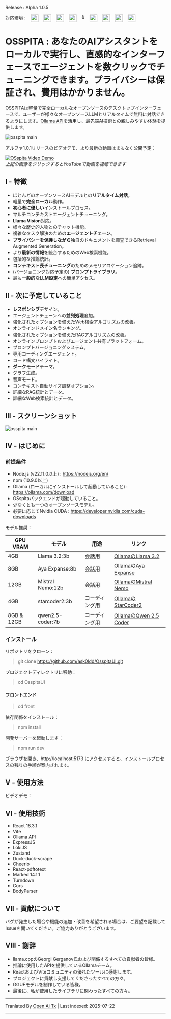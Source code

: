 Release : Alpha 1.0.5

<div style="display:flex; width:100%; column-gap:16px; margin-bottom:12px;">
    <span>対応環境 :</span>
    <img style="width:24px; height:24px;" src="https://github.com/ask0ldd/OsspitaUI/blob/main/Front/src/assets/windows.png">
    <img style="width:24px; height:24px;" src="https://github.com/ask0ldd/OsspitaUI/blob/main/Front/src/assets/chrome.png">
    <img style="width:24px; height:24px;" src="https://github.com/ask0ldd/OsspitaUI/blob/main/Front/src/assets/firefox.png">
    <img style="width:24px; height:24px;" src="https://github.com/ask0ldd/OsspitaUI/blob/main/Front/src/assets/brave.png">
    <span style="display:flex; height:100%;">&</span>
    <img style="width:24px; height:24px;" src="https://github.com/ask0ldd/OsspitaUI/blob/main/Front/src/assets/ubuntu.png">
    <img style="width:24px; height:24px;" src="https://github.com/ask0ldd/OsspitaUI/blob/main/Front/src/assets/chrome.png">
    <img style="width:24px; height:24px;" src="https://github.com/ask0ldd/OsspitaUI/blob/main/Front/src/assets/firefox.png">
    <img style="width:24px; height:24px;" src="https://github.com/ask0ldd/OsspitaUI/blob/main/Front/src/assets/brave.png">
</div>

# OSSPITA : あなたのAIアシスタントをローカルで実行し、直感的なインターフェースでエージェントを数クリックでチューニングできます。プライバシーは保証され、費用はかかりません。

OSSPITAは軽量で完全ローカルなオープンソースのデスクトップインターフェースで、ユーザーが様々なオープンソースLLMとリアルタイムで無料に対話できるようにします。[Ollama API](https://github.com/ollama/ollama)を活用し、最先端AI技術との親しみやすい体験を提供します。

![osspita main](https://github.com/ask0ldd/OsspitaUI/blob/main/Front/src/assets/screenshot2.png "osspita main")

アルファ1.0.1リリースのビデオデモ、より最新の動画はまもなく公開予定：

[![OSspita Video Demo](https://img.youtube.com/vi/zKxcANYu-9I/0.jpg)](https://www.youtube.com/watch?v=zKxcANYu-9I "OSspita Video Demo")<br>
_上記の画像をクリックするとYouTubeで動画を視聴できます_

## I - 特徴

- ほとんどのオープンソースAIモデルとの**リアルタイム対話**。
- 軽量で**完全ローカル**動作。
- **初心者に優しい**インストールプロセス。
- マルチコンテキストエージェントチューニング。
- **Llama Vision**対応。
- 様々な歴史的人物とのチャット機能。
- 複雑なタスク解決のための**エージェントチェーン**。
- **プライバシーを保護しながら**独自のドキュメントを調査できるRetrieval Augmented Generation。
- より**最新の情報**を統合するためのWeb検索機能。
- 包括的な推論統計。
- **コンテキスト長チューニング**のためのメモリアロケーション追跡。
- (バージョニング対応予定の) **プロンプトライブラリ**。
- 最も**一般的なLLM設定**への簡単アクセス。

## II - 次に予定していること

- **レスポンシブ**デザイン。
- エージェントチェーンへの**並列処理**追加。
- 強化されたオプションを備えたWeb検索アルゴリズムの改善。
- オンラインドメイン名ランキング。
- 強化されたオプションを備えたRAGアルゴリズムの改善。
- オンラインプロンプトおよびエージェント共有プラットフォーム。
- プロンプトバージョニングシステム。
- 専用コーディングエージェント。
- コード構文ハイライト。
- **ダークモード**テーマ。
- グラフ生成。
- 音声モード。
- コンテキスト自動サイズ調整オプション。
- 詳細なRAG統計とデータ。
- 詳細なWeb検索統計とデータ。

## III - スクリーンショット

![osspita main](https://github.com/ask0ldd/OsspitaUI/blob/main/Front/src/assets/screenshot1.png "osspita main")

## IV - はじめに

### 前提条件

- Node.js (v22.11.0以上) : https://nodejs.org/en/
- npm (10.9.0以上)
- Ollama (ローカルにインストールして起動していること) : https://ollama.com/download
- OSspitaバックエンドが起動していること。
- 少なくとも一つのオープンソースモデル。
- 必要に応じてNvidia CUDA : https://developer.nvidia.com/cuda-downloads

モデル推奨：

| GPU VRAM   | モデル           | 用途           | リンク                                                               |
| ---------- | ---------------- | -------------- | -------------------------------------------------------------------- |
| 4GB        | Llama 3.2:3b     | 会話用         | [OllamaのLlama 3.2](https://ollama.com/library/llama3.2:3b)          |
| 8GB        | Aya Expanse:8b   | 会話用         | [OllamaのAya Expanse](https://ollama.com/library/aya-expanse:8b)     |
| 12GB       | Mistral Nemo:12b | 会話用         | [OllamaのMistral Nemo](https://ollama.com/library/mistral-nemo:12b)  |
| 4GB        | starcoder2:3b    | コーディング用 | [OllamaのStarCoder2](https://ollama.com/library/starcoder2)          |
| 8GB & 12GB | qwen2.5-coder:7b | コーディング用 | [OllamaのQwen 2.5 Coder](https://ollama.com/library/qwen2.5-coder)    |

### インストール

リポジトリをクローン：

> git clone https://github.com/ask0ldd/OsspitaUI.git

プロジェクトディレクトリに移動：

> cd OsspitaUI

#### フロントエンド

> cd front

依存関係をインストール：
> npm install

開発サーバーを起動します：

> npm run dev

ブラウザを開き、http://localhost:5173 にアクセスすると、インストールプロセスの残りの手順が案内されます。

## V - 使用方法

ビデオデモ：

## VI - 使用技術

- React 18.3.1
- Vite
- Ollama API
- ExpressJS
- LokiJS
- Zustand
- Duck-duck-scrape
- Cheerio
- React-pdftotext
- Marked 14.1.1
- Turndown
- Cors
- BodyParser

## VII - 貢献について

バグが発生した場合や機能の追加・改善を希望される場合は、ご要望を記載してIssueを開いてください。ご協力ありがとうございます。

## VIII - 謝辞

- llama.cppのGeorgi Gerganov氏および関係するすべての貢献者の皆様。
- 推論に使用したAPIを提供しているOllamaチーム。
- ReactおよびViteコミュニティの優れたツールに感謝します。
- プロジェクトに貢献し支援してくださったすべての方々。
- GGUFモデルを制作している皆様。
- 最後に、私が使用したライブラリに関わったすべての方々。



---

Tranlated By [Open Ai Tx](https://github.com/OpenAiTx/OpenAiTx) | Last indexed: 2025-07-22

---